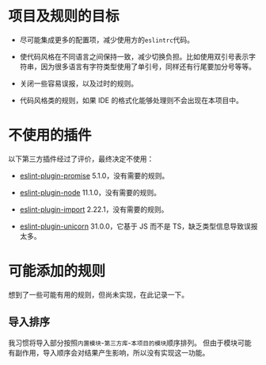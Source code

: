 # 项目及规则的目标

- 尽可能集成更多的配置项，减少使用方的`eslintrc`代码。

- 使代码风格在不同语言之间保持一致，减少切换负担。比如使用双引号表示字符串，因为很多语言有字符类型使用了单引号，同样还有行尾要加分号等等。

- 关闭一些容易误报，以及过时的规则。

- 代码风格类的规则，如果 IDE 的格式化能够处理则不会出现在本项目中。

# 不使用的插件

以下第三方插件经过了评价，最终决定不使用：

- [eslint-plugin-promise](https://github.com/xjamundx/eslint-plugin-promise) 5.1.0，没有需要的规则。

- [eslint-plugin-node](https://github.com/mysticatea/eslint-plugin-node) 11.1.0，没有需要的规则。

- [eslint-plugin-import](https://github.com/benmosher/eslint-plugin-import) 2.22.1，没有需要的规则。

- [eslint-plugin-unicorn](https://github.com/sindresorhus/eslint-plugin-unicorn) 31.0.0，它基于 JS 而不是 TS，缺乏类型信息导致误报太多。

# 可能添加的规则

想到了一些可能有用的规则，但尚未实现，在此记录一下。

## 导入排序

我习惯将导入部分按照`内置模块`-`第三方库`-`本项目的模块`顺序排列。 但由于模块可能有副作用，导入顺序会对结果产生影响，所以没有实现这一功能。
